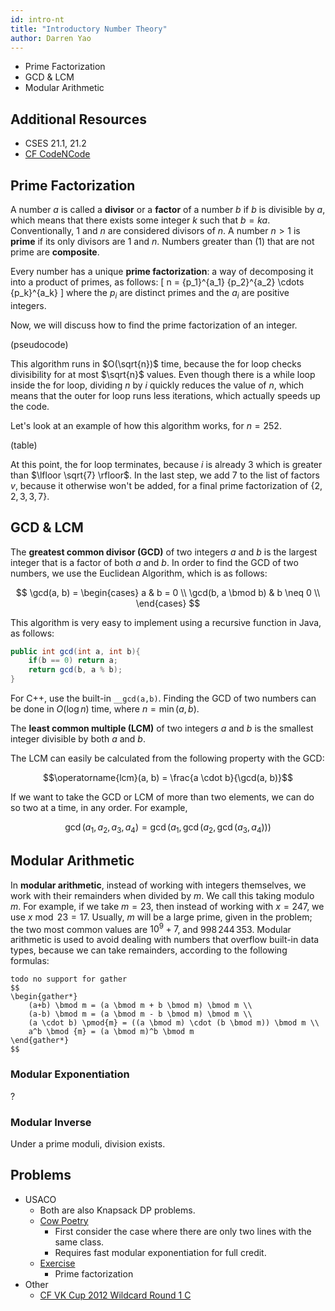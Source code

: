 ```yaml
---
id: intro-nt
title: "Introductory Number Theory"
author: Darren Yao
---
```


<module-excerpt>

- Prime Factorization
 - GCD & LCM
 - Modular Arithmetic

</module-excerpt>

## Additional Resources

 - CSES 21.1, 21.2
 - [CF CodeNCode](https://codeforces.com/blog/entry/77137)

## Prime Factorization

A number $a$ is called a **divisor** or a **factor** of a number $b$ if $b$ is divisible by $a$, which means that there exists some integer $k$ such that $b = ka$. Conventionally, $1$ and $n$ are considered divisors of $n$. A number $n > 1$ is **prime** if its only divisors are $1$ and $n$. Numbers greater than \(1\) that are not prime are **composite**.

Every number has a unique **prime factorization**: a way of decomposing it into a product of primes, as follows:
\[ n = {p_1}^{a_1} {p_2}^{a_2} \cdots {p_k}^{a_k} \]
where the $p_i$ are distinct primes and the $a_i$ are positive integers.

Now, we will discuss how to find the prime factorization of an integer.

(pseudocode)

This algorithm runs in $O(\sqrt{n})$ time, because the for loop checks divisibility for at most $\sqrt{n}$ values. Even though there is a while loop inside the for loop, dividing $n$ by $i$ quickly reduces the value of $n$, which means that the outer for loop runs less iterations, which actually speeds up the code.

Let's look at an example of how this algorithm works, for $n = 252$.

(table)

At this point, the for loop terminates, because $i$ is already 3 which is greater than $\lfloor \sqrt{7} \rfloor$. In the last step, we add $7$ to the list of factors $v$, because it otherwise won't be added, for a final prime factorization of $\{2, 2, 3, 3, 7\}$.


## GCD & LCM

The **greatest common divisor (GCD)** of two integers $a$ and $b$ is the largest integer that is a factor of both $a$ and $b$. In order to find the GCD of two numbers, we use the Euclidean Algorithm, which is as follows:

$$
\gcd(a, b) = \begin{cases}
     a & b = 0 \\
     \gcd(b, a \bmod b) & b \neq 0 \\
\end{cases}
$$

This algorithm is very easy to implement using a recursive function in Java, as follows:

```java
public int gcd(int a, int b){
    if(b == 0) return a;
    return gcd(b, a % b);
}
```

For C++, use the built-in `__gcd(a,b)`. Finding the GCD of two numbers can be done in $O(\log n)$ time, where $n = \min(a, b)$.

The **least common multiple (LCM)** of two integers $a$ and $b$ is the smallest integer divisible by both $a$ and $b$.

The LCM can easily be calculated from the following property with the GCD:

$$\operatorname{lcm}(a, b) = \frac{a \cdot b}{\gcd(a, b)}$$

If we want to take the GCD or LCM of more than two elements, we can do so two at a time, in any order. For example,

$$\gcd(a_1, a_2, a_3, a_4) = \gcd(a_1, \gcd(a_2, \gcd(a_3, a_4)))$$

## Modular Arithmetic

In **modular arithmetic**, instead of working with integers themselves, we work with their remainders when divided by $m$. We call this taking modulo $m$. For example, if we take $m = 23$, then instead of working with $x = 247$, we use $x \bmod 23 = 17$. Usually, $m$ will be a large prime, given in the problem; the two most common values are $10^9 + 7$, and $998\,244\,353$. Modular arithmetic is used to avoid dealing with numbers that overflow built-in data types, because we can take remainders, according to the following formulas:

```
todo no support for gather
$$
\begin{gather*}
    (a+b) \bmod m = (a \bmod m + b \bmod m) \bmod m \\
    (a-b) \bmod m = (a \bmod m - b \bmod m) \bmod m \\
    (a \cdot b) \pmod{m} = ((a \bmod m) \cdot (b \bmod m)) \bmod m \\
    a^b \bmod {m} = (a \bmod m)^b \bmod m
\end{gather*}
$$
```

### Modular Exponentiation

?

### Modular Inverse

Under a prime moduli, division exists.

## Problems

 - USACO
   - Both are also Knapsack DP problems.
   - [Cow Poetry](http://usaco.org/index.php?page=viewproblem2&cpid=897)
     - First consider the case where there are only two lines with the same class.
     - Requires fast modular exponentiation for full credit.
   - [Exercise](http://www.usaco.org/index.php?page=viewproblem2&cpid=1043)
     - Prime factorization
 - Other
   - [CF VK Cup 2012 Wildcard Round 1 C](https://codeforces.com/problemset/problem/162/C)